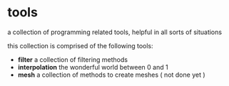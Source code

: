 # tools

a collection of programming related tools, helpful in all sorts of situations

this collection is comprised of the following tools:

* **filter** a collection of filtering methods
* **interpolation** the wonderful world between 0 and 1
* **mesh** a collection of methods to create meshes ( not done yet )

